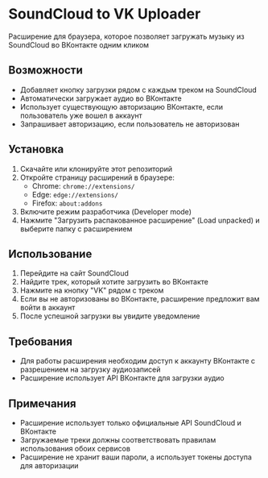# SoundCloud to VK Uploader

Расширение для браузера, которое позволяет загружать музыку из SoundCloud во ВКонтакте одним кликом

## Возможности

- Добавляет кнопку загрузки рядом с каждым треком на SoundCloud
- Автоматически загружает аудио во ВКонтакте
- Использует существующую авторизацию ВКонтакте, если пользователь уже вошел в аккаунт
- Запрашивает авторизацию, если пользователь не авторизован

## Установка

1. Скачайте или клонируйте этот репозиторий
2. Откройте страницу расширений в браузере:
   - Chrome: `chrome://extensions/`
   - Edge: `edge://extensions/`
   - Firefox: `about:addons`
3. Включите режим разработчика (Developer mode)
4. Нажмите "Загрузить распакованное расширение" (Load unpacked) и выберите папку с расширением

## Использование

1. Перейдите на сайт SoundCloud
2. Найдите трек, который хотите загрузить во ВКонтакте
3. Нажмите на кнопку "VK" рядом с треком
4. Если вы не авторизованы во ВКонтакте, расширение предложит вам войти в аккаунт
5. После успешной загрузки вы увидите уведомление

## Требования

- Для работы расширения необходим доступ к аккаунту ВКонтакте с разрешением на загрузку аудиозаписей
- Расширение использует API ВКонтакте для загрузки аудио

## Примечания

- Расширение использует только официальные API SoundCloud и ВКонтакте
- Загружаемые треки должны соответствовать правилам использования обоих сервисов
- Расширение не хранит ваши пароли, а использует токены доступа для авторизации